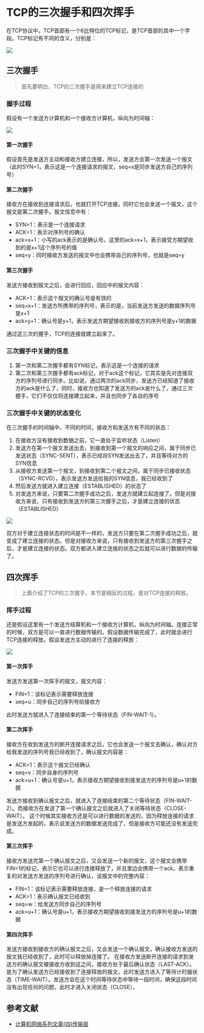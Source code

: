 # TCP的三次握手和四次挥手

在TCP协议中，TCP首部有一个6比特位的TCP标记，是TCP首部的其中一个字段。TCP标记有不同的含义，分别是：

![](https://p3-juejin.byteimg.com/tos-cn-i-k3u1fbpfcp/7522ae50b14b4f75b34b4624c8c40af4~tplv-k3u1fbpfcp-zoom-in-crop-mark:1304:0:0:0.awebp)

## 三次握手

> 首先要明白，TCP的三次握手是用来建立TCP连接的

### 握手过程

假设有一个发送方计算机和一个接收方计算机，纵向为时间轴：

![](https://p3-juejin.byteimg.com/tos-cn-i-k3u1fbpfcp/2bb52ae8ff554161b18d37dab472be31~tplv-k3u1fbpfcp-zoom-in-crop-mark:1304:0:0:0.awebp)

#### 第一次握手

假设首先是发送方主动和接收方建立连接，所以，发送方会第一次发送一个报文（此时SYN=1，表示这是一个连接请求的报文，seq=x是同步发送方自己的序列号）

#### 第二次握手

接收方在接收到连接请求后，也就打开TCP连接，同时它也会发送一个报文，这个报文是第二次握手。报文信息中有：

  - SYN=1：表示是一个连接请求
  - ACK=1：表示对序列号的确认
  - ack=x+1：小写的ack表示的是确认号。这里的ack=x+1，表示接受方期望收到的是x+1这个序列号的值
  - seq=y：同时接收方发送的报文中也会携带自己的序列号，也就是seq=y

#### 第三次握手

发送方接收到报文之后，会进行回应，回应中的报文内容：

  - ACK=1：表示这个报文的确认号是有效的
  - seq=x+1：发送方所携带的序列号，表示的是，当前发送方发送的数据序列号是x+1
  - ack=y+1：确认号是y+1，表示发送方期望接收到接收方的序列号是y+1的数据

通过这三次的握手，TCP的连接就建立起来了。

### 三次握手中关键的信息

1. 第一次和第二次握手都有SYN标记，表示这是一个连接的请求
2. 第二次和第三次握手都有ack标记，对于ack这个标记，它其实是先对连接双方的序列号进行同步。比如说，通过两次的ack同步，发送方已经知道了接收方的ack是什么了，同时，接收方也知道了发送方的ack是什么了，通过三次握手，它们不仅仅将连接建立起来，并且也同步了各自的序号

### 三次握手中关键的状态变化

在三次握手的时间轴中，不同的时间，接收方和发送方有不同的状态：

1. 在接收方没有接收到数据之前，它一直处于监听状态（Listen）
2. 发送方在第一个报文发送出去，到接收到第一个报文的响应之间，属于同步已发送状态（SYNC-SENT），表示已经将SYN发送出去了，并且等待对方的SYN信息
3. 从接收方发送第一个报文，到接收到第二个报文之间，属于同步已接收状态（SYNC-RCVD），表示发送方发送给我的SYN信息，我已经收到了
4. 然后发送方就进入建立连接（ESTABLISHED）的状态了
5. 对发送方来说，只要第二次握手成功之后，发送方就建立起连接了。但是对接收方来说，只有接收到发送方的第三次握手之后，才是建立连接的状态（ESTABLISHED）

![](https://p3-juejin.byteimg.com/tos-cn-i-k3u1fbpfcp/95f3b5481dc2410f828d6ffeb630d134~tplv-k3u1fbpfcp-zoom-in-crop-mark:1304:0:0:0.awebp)

双方对于建立连接状态的时间是不一样的，发送方只要在第二次握手成功之后，就变成了建立连接的状态。但是对接收方来说，只有接收到发送方的第三次握手之后，才是建立连接的状态。双方都进入建立连接的状态之后就可以进行数据的传输了。

## 四次挥手

> 上面介绍了TCP的三次握手，本节是相反的过程，是对TCP连接的释放。

### 挥手过程

还是假设这里有一个发送方结算机和一个接收方计算机，纵向为时间轴。连接正常的时候，双方是可以一直进行数据传输的。假设数据传输完成了，此时就会进行TCP连接的释放。假设发送方主动的进行了连接的释放：

![](https://p3-juejin.byteimg.com/tos-cn-i-k3u1fbpfcp/f149182d279640a9a92ff41440bf1b77~tplv-k3u1fbpfcp-zoom-in-crop-mark:1304:0:0:0.awebp)

#### 第一次挥手

发送方发送第一次挥手的报文，报文内容：

  - FIN=1：该标记表示需要释放连接
  - seq=u：同步自己的序列号给接收方

此时发送方就进入了连接结束的第一个等待状态（FIN-WAIT-1）。

#### 第二次挥手

接收方在收到发送方的断开连接请求之后，它也会发送一个报文去确认，确认对方给我发送的序列号我已经收到了，确认报文内容是：

  - ACK=1：表示这个报文已经确认
  - seq=v：同步自身的序列号
  - ack=u+1：确认号是u+1，表示接收方期望接收到接发送方的序列号是u+1的数据

发送方接收到确认报文之后，就进入了连接结束的第二个等待状态（FIN-WAIT-2）。而接收方在发送了第一个确认报文之后就进入了关闭等待状态（CLOSE-WAIT）。
这个时候其实接收方还是可以进行数据的发送的，因为释放连接的请求是发送方发起的，表示说发送方的数据发送完成了，但是接收方可能还没有发送完成。

#### 第三次挥手

接收方发送完第一个确认报文之后，又会发送一个新的报文，这个报文会携带FIN=1的标记，表示它也可以进行连接释放了，并且里边会携带一个ack，表示重复的对发送方发送的序列号进行确认，该报文中的完整内容：

  - FIN=1：该标记表示需要释放连接，是一个释放连接的请求
  - ACK=1：表示确认报文已经收到
  - seq=w：给发送方同步自己的序列号
  - ack=u+1：确认号是u+1，表示接收方期望接收到接发送方的序列号是u+1的数据

#### 第四次挥手

发送方接收到接收方的确认报文之后，又会发送一个确认报文，确认接收方发送的报文我已经收到了，此时可以释放掉连接了。
在接收方发送断开连接的请求到发送方的确认报文被接收方收到这之间，接收方处于最后确认状态（LAST-ACK）。是为了确认发送方已经接收到了连接释放的报文，此时发送方进入了等待计时器状态（TIME-WAIT）。发送方会在这个时间等待状态中等待一段时间，确保这段时间没有出现任何的问题，此时才进入关闭状态（CLOSE）。



## 参考文献

- [计算机网络系列文章(四)传输层 ](https://juejin.cn/post/7100580563949453320#heading-28)